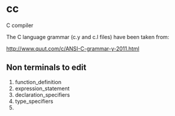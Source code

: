 # cc
C compiler

The C language grammar (c.y and c.l files) have been taken from:

http://www.quut.com/c/ANSI-C-grammar-y-2011.html

## Non terminals to edit
1. function\_definition
1. expression\_statement
1. declaration\_specifiers
1. type\_specifiers
1. 
